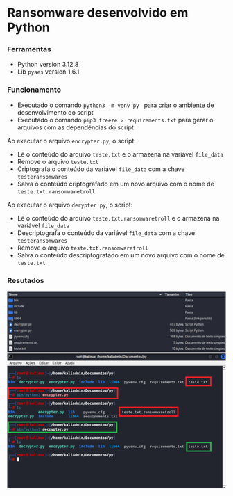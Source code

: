 # Ransomware desenvolvido em Python

### Ferramentas

- Python version 3.12.8
- Lib ```pyaes``` version 1.6.1

### Funcionamento
- Executado o comando ```python3 -m venv py ``` para criar o ambiente de desenvolvimento do script
- Executado o comando ```pip3 freeze > requirements.txt``` para gerar o arquivos com as dependências do script

Ao executar o arquivo ``` encrypter.py ```, o script:
- Lê o conteúdo do arquivo ``` teste.txt ``` e o armazena na variável ```file_data```
- Remove o arquivo ``` teste.txt ```
- Criptografa o conteúdo da variável ```file_data``` com a chave ``` testeransomwares ```
- Salva o conteúdo criptografado em um novo arquivo com o nome de ``` teste.txt.ransomwaretroll ```

Ao executar o arquivo ``` derypter.py ```, o script:
- Lê o conteúdo do arquivo ``` teste.txt.ransomwaretroll ``` e o armazena na variável ```file_data```
- Descriptografa o conteúdo da variável ```file_data``` com a chave ``` testeransomwares ```
- Remove o arquivo ``` teste.txt.ransomwaretroll ```
- Salva o conteúdo descriptografado em um novo arquivo com o nome de ``` teste.txt ```

### Resutados
![Alt text](./arquivos.png "Arquivos no Diretório")
![Alt text](./comandos.png "Comandos executados")
